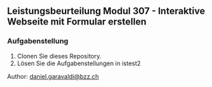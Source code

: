 ## Leistungsbeurteilung Modul 307 - Interaktive Webseite mit Formular erstellen

### Aufgabenstellung
1. Clonen Sie dieses Repository.
2. Lösen Sie die Aufgabenstellungen in istest2

Author: daniel.garavaldi@bzz.ch
